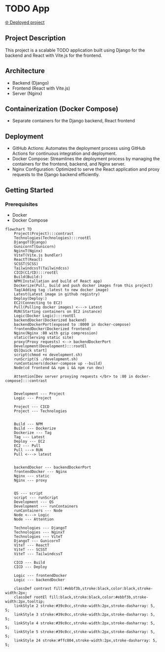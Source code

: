 # TODO App
<a href="https://ec2-18-189-69-172.us-east-2.compute.amazonaws.com">🌐 Deployed project</a>
## Project Description
This project is a scalable TODO application built using Django for the backend and React with Vite.js for the frontend.

## Architecture
- Backend (Django)
- Frontend (React with Vite.js)
- Server (Nginx)

## Containerization (Docker Compose)
- Separate containers for the Django backend, React frontend

## Deployment
- GitHub Actions: Automates the deployment process using GitHub Actions for continuous integration and deployment.
- Docker Compose: Streamlines the deployment process by managing the containers for the frontend, backend, and Nginx server.
- Nginx Configuration: Optimized to serve the React application and proxy requests to the Django backend efficiently.

## Getting Started
### Prerequisites
- Docker
- Docker Compose
```mermaid
flowchart TD
    Project(Project):::contrast
    Technologies(Technologies):::rootEl
    DjangoT(Django)
    GunicornT(Gunicorn)
    NginxT(Nginx)
    ViteT(Vite.js bundler)
    ReactT(React)
    SCSST(SCSS)
    TailwindcssT(Tailwindcss)
    CICD(CI/CD):::rootEl
    Build(Build:)
    NPM(Installation and build of React app)
    Dockerize(Pull, build and push docker images from this project)
    Tag(Adding tag :latest to new docker image)
    Latest(Latest image in github registry)
    Deploy(Deploy:)
    EC2(Connecting to EC2)
    Pull(Pulling docker images) <---> Latest
    RUN(Starting containers on EC2 instance)
    Logic(Docker Logic):::rootEl
    backendDocker(Dockerized backend)
    backendDockerPort(exposed to :8000 in docker-compose)
    frontendDocker(Dockerized frontend)
    Nginx(Nginx :80 with gzip compression)
    static(Serving static site)
    proxy(Proxy requests) <--> backendDockerPort
    Development(Development):::rootEl
    QS[Quick start]
    script(chmod +x development.sh)
    runScript($ ./development.sh)
    runContainers(docker-compose up --build)
    Node(cd frontend && npm i && npm run dev)

    Attention[Dev server proxying requests </br> to :80 in docker-compose]:::contrast


    Development --- Project
    Logic --- Project

    Project --- CICD
    Project --- Technologies


    Build --- NPM
    Build --- Dockerize
    Dockerize --- Tag
    Tag --- Latest
    Deploy --- EC2
    EC2 --- Pull
    Pull ---> RUN
    Pull <---> latest


    backendDocker --- backendDockerPort
    frontendDocker --- Nginx
    Nginx --- static
    Nginx --- proxy


    QS --- script
    script --- runScript
    Development --- QS
    Development --- runContainers
    runContainers --- Node
    Node <---> Logic
    Node --- Attention

    Technologies --- DjangoT
    Technologies --- NginxT
    Technologies --- ViteT
    DjangoT --- GunicornT
    ViteT --- ReactT
    ViteT --- SCSST
    ViteT --- TailwindcssT

    CICD --- Build
    CICD --- Deploy

    Logic --- frontendDocker
    Logic --- backendDocker

    classDef contrast fill:#ebbf3b,stroke:black,color:black,stroke-width:2px;
    classDef rootEl fill:black,stroke:black,color:#ebbf3b,stroke-width:2px,tooltip;
    linkStyle 2 stroke:#39c0cc,stroke-width:2px,stroke-dasharray: 5, 5;
    linkStyle 3 stroke:#39c0cc,stroke-width:2px,stroke-dasharray: 5, 5;
    linkStyle 4 stroke:#39c0cc,stroke-width:2px,stroke-dasharray: 5, 5;
    linkStyle 5 stroke:#39c0cc,stroke-width:2px,stroke-dasharray: 5, 5;
    linkStyle 24 stroke:#ffc804,stroke-width:2px,stroke-dasharray: 5, 5;
```